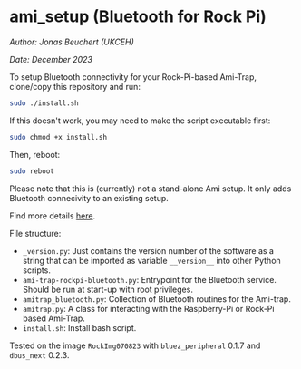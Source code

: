 # ami_setup (Bluetooth for Rock Pi)

*Author: Jonas Beuchert (UKCEH)*

*Date: December 2023*

To setup Bluetooth connectivity for your Rock-Pi-based Ami-Trap, clone/copy this repository and run:

```bash
sudo ./install.sh
```

If this doesn't work, you may need to make the script executable first:
```bash
sudo chmod +x install.sh
```

Then, reboot:

```bash
sudo reboot
```

Please note that this is (currently) not a stand-alone Ami setup.
It only adds Bluetooth connecivity to an existing setup.

Find more details [here](https://github.com/JonasBchrt/ami-trap-raspi-cellular/blob/main/README.md).

File structure:
* `_version.py`: Just contains the version number of the software as a string that can be imported as variable `__version__` into other Python scripts.
* `ami-trap-rockpi-bluetooth.py`: Entrypoint for the Bluetooth service. Should be run at start-up with root privileges.
* `amitrap_bluetooth.py`: Collection of Bluetooth routines for the Ami-trap.
* `amitrap.py`: A class for interacting with the Raspberry-Pi or Rock-Pi based Ami-Trap.
* `install.sh`: Install bash script.

Tested on the image `RockImg070823` with `bluez_peripheral` 0.1.7 and `dbus_next` 0.2.3.
